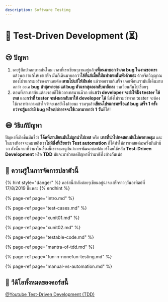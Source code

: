 ```yaml
---
description: Software Testing
---
```


# 👦 Test-Driven Development \(⏳\)

## 😢 ปัญหา

1. เคยรู้สึกปวดกบาลกันไหม เวลาที่เราเขียนๆงานอยู่แล้ว**เพื่อนมาบอกว่าเจอ bug ในงานของเรา** แล้วพอเราแก้ให้เขาเสร็จ มันก็เดินมาบอกว่า**ไอ้ที่แก้เมื้อกี้มันทำตรงนั้นพังด้วยอ่ะ** ด้วยจิตวิญญาณของโปรแกรเมอร์ของเราเลยต้อง**ตามไปแก้ให้มันต่อ** แล้วพอเราแก้เสร็จ เจอเพื่อนเรามันก็เดินมาบอกว่า อะเค **bug ล่าสุดหายละ แต่ bug ตัวแรกสุดอะกลับมาอีกละ** วนเวียนกันไปเรื่อยๆ 
2. ตอนที่เราเทสกันแต่ละรอบก็ใช้เวลาเทสนานม๊วก เช่น**กว่า developer จะส่งให้ฝั่ง tester ได้เทส** และ**กว่าที่ tester จะส่งผลกลับมาให้ developer ได้** นี่ยังไม่รวมว่าพวก tester จะต้องใช้เวลาทำความเข้าใจว่าจะเทสยังไงด้วยนะ รวมๆแล้ว**เขียนโปรแกรมหรือแก้ bug เสร็จ 1 ครั้ง กว่าจะรู้ผลว่ามี bug หรือเปล่าอาจจะใช้เวลามากกว่า 1 วัน**ก็ได้! 

## 😄 วิธีแก้ปัญหา

ปัญหาที่เกิดขึ้นมันชี้ว่า **โค๊ดที่เราเขียนมันไม่ถูกนำไปเทส** หรือ **เทสที่นำไปทดสอบมันไม่ครอบคลุม** และในบางทีอาจจะหมายถึงเรา**ไม่มีสิ่งที่เรียกว่า Test automation** ก็ได้ทำให้การเทสแต่ละครั้งมันช้าม๊วก ดังนั้นจากที่ว่ามาในเรื่องนี้เราจะมาดูกันว่าการพัฒนาซอฟต์แวร์โดยใช้หลัก **Test-Driven Development** หรือ **TDD** มันจะมาช่วยลดปัญหาที่ว่ามายังไงบ้างกันเน่อ

## 🧭 ความรู้ในการจัดการปลาตัวนี้

{% hint style="danger" %}
คอร์สนี้กำลังค่อยๆเขียนอยู่น่าจะเสร็จราวๆวันอาทิตย์ที่ 17/8/2019 นี้แหละ
{% endhint %}

{% page-ref page="intro.md" %}

{% page-ref page="test-cases.md" %}

{% page-ref page="xunit01.md" %}

{% page-ref page="xunit02.md" %}

{% page-ref page="testable-code.md" %}

{% page-ref page="mantra-of-tdd.md" %}

{% page-ref page="fun-n-nonefun-testing.md" %}

{% page-ref page="manual-vs-automation.md" %}

## 🎥 วีดีโอทั้งหมดของคอร์สนี้

[@Youtube Test-Driven Development \(TDD\)](https://www.youtube.com/playlist?list=PLUjAn8nwWniiL3ToFK8PfmAo8U6IoGAkg)





